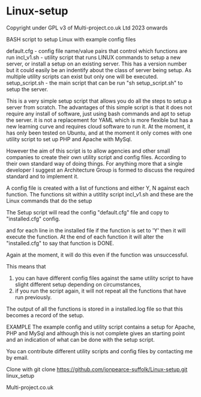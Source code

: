 # Linux-setup

Copyright under GPL v3 of Multi-project.co.uk Ltd 2023 onwards

BASH script to setup Linux with example config files

default.cfg - config file name/value pairs that control which functions are run
incl_v1.sh - utility script that runs LINUX commands to setup a new server, or install a setup on an existing server.  This has a version number but it could easily be an indentify about the class of server being setup.  As multiple utility scripts can exist but only one will be executed.
setup_script.sh - the main script that can be run "sh setup_script.sh" to setup the server.

This is a very simple setup script that allows you do all the steps to setup a server from scratch.  The advantages of this simple script is that it does not require any install of software, just using bash commands and apt to setup the server.  it is not a replacement for YAML which is more flexible but has a new learning curve and requires cloud software to run it.
At the moment, it has only been tested on Ubuntu, and at the moment it only comes with one utility script to set up PHP and Apache with MySql.

However the aim of this script is to allow agencies and other small companies to create their own utility script and config files.  According to their own standard way of doing things.  For anything more that a single developer I suggest an Architecture Group is formed to discuss the required standard and to implement it.

A config file is created with a list of functions and either Y, N against each function.
The functions sit within a utitlity script incl_v1.sh and these are the Linux commands that do the setup

The Setup script will read the config "default.cfg" file and copy to "installed.cfg" config.

and for each line in the installed file if the function is set to 'Y' then it will execute the function.
At the end of each function it will alter the "installed.cfg" to say that function is DONE.

Again at the moment, it will do this even if the function was unsuccessful.

This means that
1) you can have different config files against the same utility script to have slight different setup depending on circumstances,
2) if you run the script again, it will not repeat all the functions that have run previously.

The output of all the functions is stored in a installed.log file so that this becomes a record of the setup.


EXAMPLE
The example config and utility script contains a setup for Apache, PHP and MySql and although this is not complete gives an starting point and an indication of what can be done with the setup script.

You can contribute different utility scripts and config files by contacting me by email.

Clone with
 git clone https://github.com/jonpearce-suffolk/Linux-setup.git linux_setup


Multi-project.co.uk
